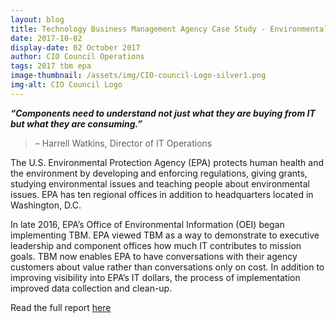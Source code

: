 ```yaml
---
layout: blog
title: Technology Business Management Agency Case Study - Environmental Protection Agency (EPA)
date: 2017-10-02
display-date: 02 October 2017
author: CIO Council Operations
tags: 2017 tbm epa
image-thumbnail: /assets/img/CIO-council-Logo-silver1.png
img-alt: CIO Council Logo
---
```

_**“Components need to understand not just what they are buying from IT but what they are consuming.”**_
> – Harrell Watkins, Director of IT Operations

The U.S. Environmental Protection Agency (EPA) protects human health and the environment by developing and enforcing regulations, giving grants, studying environmental issues and teaching people about environmental issues. EPA has ten regional offices in addition to headquarters located in Washington, D.C.

In late 2016, EPA’s Office of Environmental Information (OEI) began implementing TBM. EPA viewed TBM as a way to demonstrate to executive leadership and component offices how much IT contributes to mission goals. TBM now enables EPA to have conversations with their agency customers about value rather than conversations only on cost. In addition to improving visibility into EPA’s IT dollars, the process of implementation improved data collection and clean-up.

Read the full report [here](https://s3.amazonaws.com/sitesusa/wp-content/uploads/sites/1151/2017/10/TBM-EPA-Case-Study.pdf)

